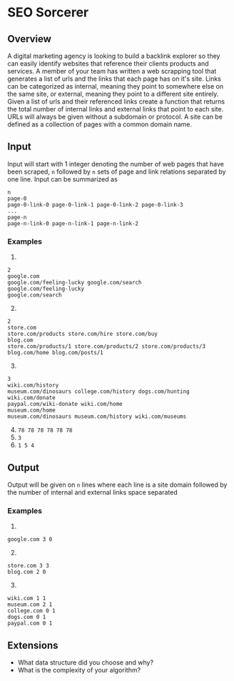 # SEO Sorcerer

## Overview

A digital marketing agency is looking to build a backlink explorer so they can easily identify websites that reference their clients products and services. A member of your team has written a web scrapping tool that generates a list of urls and the links that each page has on it's site. Links can be categorized as internal, meaning they point to somewhere else on the same site, or external, meaning they point to a different site entirely. Given a list of urls and their referenced links create a function that returns the total number of internal links and external links that point to each site. URLs will always be given without a subdomain or protocol. A site can be defined as a collection of pages with a common domain name.

## Input

Input will start with 1 integer denoting the number of web pages that have been scraped, `n` followed by `n` sets of page and link relations separated by one line. Input can be summarized as

```
n
page-0
page-0-link-0 page-0-link-1 page-0-link-2 page-0-link-3
...
page-n
page-n-link-0 page-n-link-1 page-n-link-2

```

### Examples

1.

```
2
google.com
google.com/feeling-lucky google.com/search
google.com/feeling-lucky
google.com/search
```

2.

```
2
store.com
store.com/products store.com/hire store.com/buy
blog.com
store.com/products/1 store.com/products/2 store.com/products/3 blog.com/home blog.com/posts/1
```

3.

```
3
wiki.com/history
museum.com/dinosaurs college.com/history dogs.com/hunting
wiki.com/donate
paypal.com/wiki-donate wiki.com/home
museum.com/home
museum.com/dinosaurs museum.com/history wiki.com/museums
```

4. `78 78 78 78 78 78`
5. `3`
6. `1 5 4`

## Output

Output will be given on `n` lines where each line is a site domain followed by the number of internal and external links space separated

### Examples

1.

```
google.com 3 0
```

2.

```
store.com 3 3
blog.com 2 0
```

3.

```
wiki.com 1 1
museum.com 2 1
college.com 0 1
dogs.com 0 1
paypal.com 0 1

```

## Extensions

- What data structure did you choose and why?
- What is the complexity of your algorithm?
